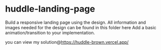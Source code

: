 # huddle-landing-page
 Build a responsive landing page using the design.   All information and images needed for the design can be found in this folder here Add a basic animation/transition to your implementation. 
 
you can view my  solution@https://huddle-brown.vercel.app/

